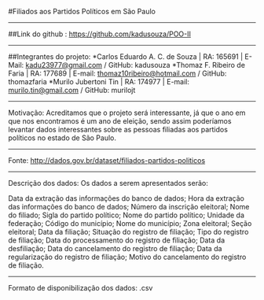 #Filiados aos Partidos Políticos em São Paulo

---------------------------------------------------------------------------------

##Link do github : 
https://github.com/kadusouza/POO-II

---------------------------------------------------------------------------------

##Integrantes do projeto:
*Carlos Eduardo A. C. de Souza   | RA: 165691 | E-Mail: kadu23977@gmail.com          / GitHub: kadusouza
*Thomaz F. Ribeiro de Faria      | RA: 177689 | E-mail: thomaz10ribeiro@hotmail.com / GitHub: thomazfaria
*Murilo Jubertoni Tin 	          | RA: 174977 | E-mail: murilo.tin@gmail.com       / GitHub: murilojt

---------------------------------------------------------------------------------

Motivação: Acreditamos que o projeto será interessante, já que o ano em que nos encontramos é um ano de eleição, sendo assim poderíamos levantar dados interessantes sobre as pessoas filiadas aos partidos políticos no estado de São Paulo.

---------------------------------------------------------------------------------

Fonte: http://dados.gov.br/dataset/filiados-partidos-politicos

---------------------------------------------------------------------------------

Descrição dos dados: Os dados a serem apresentados serão: 

Data da extração das informações do banco de dados;
Hora da extração das informações do banco de dados;
Número da inscrição eleitoral;
Nome do filiado;
Sigla do partido político;
Nome do partido político;
Unidade da federação;
Código do município;
Nome do município;
Zona eleitoral;
Seção eleitoral;
Data da filiação;
Situação do registro de filiação;
Tipo do registro de filiação;
Data do processamento do registro de filiação;
Data da desfiliação;
Data do cancelamento do registro de filiação;
Data da regularização do registro de filiação;
Motivo do cancelamento do registro de filiação.

---------------------------------------------------------------------------------

Formato de disponibilização dos dados:  .csv
